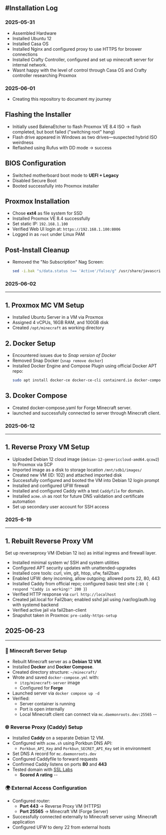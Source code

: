 #Installation Log
---
### 2025-05-31
- Assembled Hardware
- Installed Ubuntu 12
- Installed Casa OS
- Installed Nginx and configured proxy to use HTTPS for broswer connections
- Installed Crafty Controller, configured and set up minecraft server for internal network.
- Wasnt happy with the level of control through Casa OS and Crafty controller researching Proxmox

### 2025-06-01
- Creating this repository to document my journey
##  Flashing the Installer
- Initially used BalenaEtcher to flash Proxmox VE 8.4 ISO → flash completed, but boot failed ("switching root" hang)
- Flash drive appeared in Windows as two drives—suspected hybrid ISO weirdness
- Reflashed using Rufus with DD mode → success

##  BIOS Configuration
- Switched motherboard boot mode to **UEFI + Legacy**
- Disabled Secure Boot
- Booted successfully into Proxmox installer

##  Proxmox Installation
- Chose **ext4** as file system for SSD
- Installed Proxmox VE 8.4 successfully
- Set static IP: `192.168.1.100`
- Verified Web UI login at: `https://192.168.1.100:8006`
- Logged in as `root` under Linux PAM

##  Post-Install Cleanup
- Removed the "No Subscription" Nag Screen:
  ```bash
  sed -i.bak "s/data.status !== 'Active'/false/g" /usr/share/javascript/proxmox-widget-toolkit/proxmoxlib.js

### 2025-06-02
---
## 1. **Proxmox MC VM Setup**
- Installed Ubuntu Server in a VM via Proxmox
- Assigned 4 vCPUs, 16GB RAM, and 100GB disk
- Created `/opt/minecraft` as working directory

## 2. **Docker Setup**
- Encountered issues due to *Snap version of Docker*
- Removed Snap Docker (`snap remove docker`)
- Installed Docker Engine and Compose Plugin using official Docker APT repo:
  ```bash
  sudo apt install docker-ce docker-ce-cli containerd.io docker-compose-plugin
## 3. **Dcoker Compose**
- Created docker-compose.yaml for Forge Minecraft server.
- launched and successfully connected to server through Minecraft client.

### 2025-06-12 
---
## 1. **Reverse Proxy VM Setup**

- Uploaded Debian 12 cloud image (`debian-12-genericcloud-amd64.qcow2`) to Proxmox via SCP  
- Imported image as a disk to storage location `/mnt/sdb1/images/`  
- Created new VM (ID: 102) and attached imported disk  
- Successfully configured and booted the VM into Debian 12 login prompt  
- Installed and configured UFW firewall  
- Installed and configured Caddy with a test `Caddyfile` for domain.  
- Installed `acme.sh` as root for future DNS validation and certificate automation  
- Set up secondary user account for SSH access  

### 2025-6-19
---
## 1. **Rebuilt Reverse Proxy VM**

Set up reverseproxy VM (Debian 12 iso) as initial ingress and firewall layer.
- Installed minimal system w/ SSH and system utilities
- Configured APT security updates with unattended-upgrades
- Installed core tools: curl, vim, git, htop, ufw, fail2ban
- Enabled UFW: deny incoming, allow outgoing; allowed ports 22, 80, 443
- Installed Caddy from official repo; configured basic test site (`:80 { respond "Caddy is working!" 200 }`)
- Verified HTTP response via `curl http://localhost`
- Created jail.local for Fail2ban; enabled sshd jail using /var/log/auth.log with systemd backend
- Verified active jail via fail2ban-client
- Snapshot taken in Proxmox: `pre-caddy-https-setup`

## 2025-06-23
---
### 🧱 Minecraft Server Setup
- Rebuilt Minecraft server as a **Debian 12 VM**.
- Installed **Docker** and **Docker Compose**.
- Created directory structure: `~/minecraft/`
- Wrote and saved `docker-compose.yml` with:
  - `itzg/minecraft-server` image
  - Configured for **Forge**
- Launched server via `docker compose up -d`
- Verified:
  - Server container is running
  - Port is open internally
  - Local Minecraft client can connect via `mc.daemonroots.dev:25565`
--

### 🌐 Reverse Proxy (Caddy) Setup
- Installed **Caddy** on a separate Debian 12 VM.
- Configured with `acme.sh` using Porkbun DNS API:
  - `Porkbun_API_Key` and `Porkbun_SECRET_API_Key` set in environment
- Set DNS A record for `mc.daemonroots.dev`
- Configured Caddyfile to forward requests
- Confirmed Caddy listens on ports **80** and **443**
- Tested domain with [SSL Labs](https://www.ssllabs.com/ssltest/)
  - **Scored A rating**
--

### 🌍 External Access Configuration
- Configured router:
  - **Port 443** → Reverse Proxy VM (HTTPS)
  - **Port 25565** → Minecraft VM (Forge Server)
- Successfully connected externally to Minecraft server using: Minecraft application
- Configured UFW to deny 22 from external hosts
